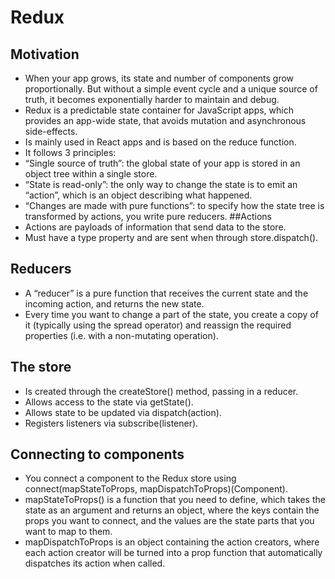 # Redux
## Motivation
- When your app grows, its state and number of components grow proportionally. But without a simple event cycle and a unique source of truth, it becomes exponentially harder to maintain and debug.
- Redux is a predictable state container for JavaScript apps, which provides an app-wide state, that avoids mutation and asynchronous side-effects.
- Is mainly used in React apps and is based on the reduce function.
- It follows 3 principles:
- “Single source of truth”: the global state of your app is stored in an object tree within a single store.
- “State is read-only”: the only way to change the state is to emit an “action”, which is an object describing what happened.
- “Changes are made with pure functions”: to specify how the state tree is transformed by actions, you write pure reducers.
##Actions
- Actions are payloads of information that send data to the store.
- Must have a type property and are sent when through store.dispatch().
## Reducers
- A “reducer” is a pure function that receives the current state and the incoming action, and returns the new state.
- Every time you want to change a part of the state, you create a copy of it (typically using the spread operator) and reassign the required properties (i.e. with a non-mutating operation).
## The store
- Is created through the createStore() method, passing in a reducer.
- Allows access to the state via getState().
- Allows state to be updated via dispatch(action).
- Registers listeners via subscribe(listener).
## Connecting to components
- You connect a component to the Redux store using connect(mapStateToProps, mapDispatchToProps)(Component).
- mapStateToProps() is a function that you need to define, which takes the state as an argument and returns an object, where the keys contain the props you want to connect, and the values are the state parts that you want to map to them.
- mapDispatchToProps is an object containing the action creators, where each action creator will be turned into a prop function that automatically dispatches its action when called.